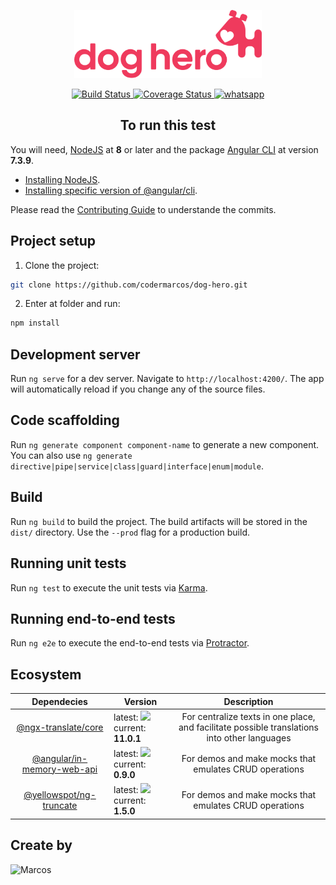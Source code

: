 <p align="center">
  <a href="https://www.doghero.com.br/" target="_blank" rel="noopener noreferrer">
    <img width="300" src="src/assets/images/group-5@3x.png" alt="Dog Hero Logo">
  </a>
</p>

<p align="center">
  <a href="https://travis-ci.org/codermarcos/dog-hero">
    <img src="https://travis-ci.org/codermarcos/dog-hero.svg?branch=master" alt="Build Status">
  </a>
  <a href="https://codecov.io/github/vuejs/vue?branch=dev">
    <img src="https://img.shields.io/codecov/c/github/vuejs/vue/dev.svg" alt="Coverage Status">
  </a>
  <a href="https://wa.me/5511971353293">
    <img src="https://img.shields.io/badge/chat-on%20whatsapp-7289da.svg" alt="whatsapp">
  </a>
  <br>
</p>

<h2 align="center">To run this test</h2>

You will need, [NodeJS](https://nodejs.org/en/download/) at **8** or later and the package [Angular CLI](https://github.com/angular/angular-cli) at version **7.3.9**.

- [Installing NodeJS](https://nodejs.org/en/download/package-manager/).
- [Installing specific version of @angular/cli](https://www.npmjs.com/package/@angular/cli#install-specific-version-example-611).

Please read the [Contributing Guide](CONTRIBUTING.md) to understande the commits.

## Project setup

1. Clone the project:

```bash
git clone https://github.com/codermarcos/dog-hero.git
```

2. Enter at folder and run:

```bash
npm install
```

## Development server

Run `ng serve` for a dev server. Navigate to `http://localhost:4200/`. The app will automatically reload if you change any of the source files.

## Code scaffolding

Run `ng generate component component-name` to generate a new component. You can also use `ng generate directive|pipe|service|class|guard|interface|enum|module`.

## Build

Run `ng build` to build the project. The build artifacts will be stored in the `dist/` directory. Use the `--prod` flag for a production build.

## Running unit tests

Run `ng test` to execute the unit tests via [Karma](https://karma-runner.github.io).

## Running end-to-end tests

Run `ng e2e` to execute the end-to-end tests via [Protractor](http://www.protractortest.org/).

## Ecosystem

<table>
  <thead>
    <tr>
      <th>Dependecies</th>
      <th>Version</th>
      <th>Description</th>
    </tr>
  </thead>
  <tbody>
    <tr>
      <td align="center" valign="middle">
        <a href="/ngx-translate/core" target="_blank">@ngx-translate/core</a>
      </td>
      <td>
      latest: <img src="https://badge.fury.io/js/%40ngx-translate%2Fcore.svg"/>
      current: <b>11.0.1</b>
      </td>
      <td align="center" valign="middle">
        For centralize texts in one place, and facilitate possible translations into other languages
      </td>
    </tr>
    <tr>
      <td align="center" valign="middle">
        <a href="/angular/in-memory-web-api" target="_blank">@angular/in-memory-web-api</a>
      </td>
      <td>
      latest: <img src="https://badge.fury.io/js/angular-in-memory-web-api.svg"/>
      current: <b>0.9.0</b>
      </td>
      <td align="center" valign="middle">
        For demos and make mocks that emulates CRUD operations
      </td>
    </tr>
    <tr>
      <td align="center" valign="middle">
        <a href="/yellowspot/ng2-truncate" target="_blank">@yellowspot/ng-truncate</a>
      </td>
      <td>
      latest: <img src="https://badge.fury.io/js/@yellowspot/ng-truncate.svg"/>
      current: <b>1.5.0</b>
      </td>
      <td align="center" valign="middle">
        For demos and make mocks that emulates CRUD operations
      </td>
    </tr>
  </tbody>
</table>

## Create by

![Marcos](https://avatars3.githubusercontent.com/u/12430365?s=100)

